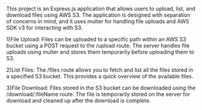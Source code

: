 This project is an Express.js application that allows users to upload, list, and download files using AWS S3. The application is designed with separation of concerns in mind, and it uses multer for handling file uploads and AWS SDK v3 for interacting with S3.

1)File Upload: Files can be uploaded to a specific path within an AWS S3 bucket using a POST request to the /upload route. The server handles file uploads using multer and stores them temporarily before uploading them to S3.

2)List Files: The /files route allows you to fetch and list all the files stored in a specified S3 bucket. This provides a quick overview of the available files.

3)File Download: Files stored in the S3 bucket can be downloaded using the /download/:fileName route. The file is temporarily stored on the server for download and cleaned up after the download is complete.
